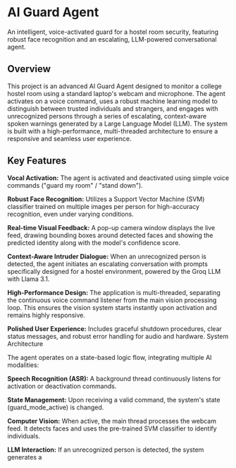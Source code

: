 # AI Guard Agent
An intelligent, voice-activated guard for a hostel room security, featuring robust face recognition and an escalating, LLM-powered conversational agent.

## Overview

This project is an advanced AI Guard Agent designed to monitor a college hostel room using a standard laptop's webcam and microphone. The agent activates on a voice command, uses a robust machine learning model to distinguish between trusted individuals and strangers, and engages with unrecognized persons through a series of escalating, context-aware spoken warnings generated by a Large Language Model (LLM).
The system is built with a high-performance, multi-threaded architecture to ensure a responsive and seamless user experience.

## Key Features
**Vocal Activation:** The agent is activated and deactivated using simple voice commands ("guard my room" / "stand down").

**Robust Face Recognition:** Utilizes a Support Vector Machine (SVM) classifier trained on multiple images per person for high-accuracy recognition, even under varying conditions.

**Real-time Visual Feedback:** A pop-up camera window displays the live feed, drawing bounding boxes around detected faces and showing the predicted identity along with the model's confidence score.

**Context-Aware Intruder Dialogue:** When an unrecognized person is detected, the agent initiates an escalating conversation with prompts specifically designed for a hostel environment, powered by the Groq LLM with Llama 3.1.

**High-Performance Design:** The application is multi-threaded, separating the continuous voice command listener from the main vision processing loop. This ensures the vision system starts instantly upon activation and remains highly responsive.

**Polished User Experience:** Includes graceful shutdown procedures, clear status messages, and robust error handling for audio and hardware.
System Architecture

The agent operates on a state-based logic flow, integrating multiple AI modalities:

**Speech Recognition (ASR):** A background thread continuously listens for activation or deactivation commands.

**State Management:** Upon receiving a valid command, the system's state (guard_mode_active) is changed.

**Computer Vision:** When active, the main thread processes the webcam feed. It detects faces and uses the pre-trained SVM classifier to identify individuals.

**LLM Interaction:** If an unrecognized person is detected, the system generates a 
